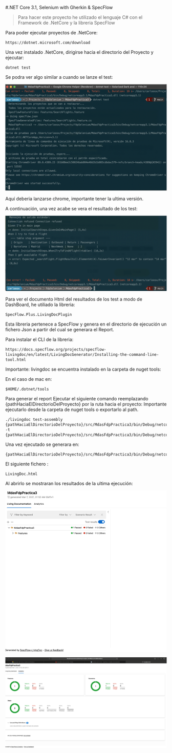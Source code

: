 #.NET Core 3.1, Selenium with Gherkin & SpecFlow 

>Para hacer este proyecto he utilizado el lenguaje C# con el Framework de .NetCore y la libreria SpecFlow

Para poder ejecutar proyectos de .NetCore:
```
https://dotnet.microsoft.com/download
```
Una vez instalado .NetCore, dirigirse hacia el directorio del Proyecto y ejecutar:
```
dotnet test   
```
Se podra ver algo similar a cuando se lanze el test:

![alt text](Images/chrome-driver.png)

Aquí deberia lanzarse chrome, importante tener la ultima versión.

A continuación, una vez acabe se vera el resultado de los test:

![alt text](Images/test-results.png)

Para ver el documento Html del resultados de los test a modo de DashBoard, he utiliado la libreria:

```
SpecFlow.Plus.LivingDocPlugin
```

Esta libreria pertenece a SpecFlow y genera en el directorio de ejecución un fichero Json a partir del cual se generara el Report.

Para instalar el CLI de la libreria: 

```
https://docs.specflow.org/projects/specflow-livingdoc/en/latest/LivingDocGenerator/Installing-the-command-line-tool.html
```

Importante: livingdoc se encuentra instalado en la carpeta de nuget tools:

En el caso de mac en: 

```
$HOME/.dotnet/tools
```

Para generar el report Ejecutar el siguiente comando reemplazando {pathHaciaElDirectorioDelProyecto} por la ruta hacia el proyecto:
Importante ejecutarlo desde la carpeta de nuget tools o exportarlo al path.

```
./livingdoc test-assembly {pathHaciaElDirectorioDelProyecto}/src/MdasFdpPractica3/bin/Debug/netcoreapp3.1/MdasFdpPractica3.dll -t {pathHaciaElDirectorioDelProyecto}/src/MdasFdpPractica3/bin/Debug/netcoreapp3.1/TestExecution.json
```

Una vez ejecutado se generara en: 

```
{pathHaciaElDirectorioDelProyecto}/src/MdasFdpPractica3/bin/Debug/netcoreapp3.1/
```
El siguiente fichero : 

```
LivingDoc.html
```

Al abrirlo se mostraran los resultados de la ultima ejecución:

![alt text](Images/living-doc2.png)

![alt text](Images/living-doc1.png)

